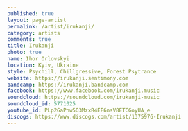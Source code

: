 ```yaml
---
published: true
layout: page-artist
permalink: /artist/irukanji/
category: artists
comments: true
title: Irukanji
photo: true
name: Ihor Orlovskyi
location: Kyiv, Ukraine
style: Psychill, Chillgressive, Forest Psytrance
website: https://irukanji.sentimony.com
bandcamp: https://irukanji.bandcamp.com
facebook: https://www.facebook.com/irukanji.music
soundcloud: https://soundcloud.com/irukanji-music
soundcloud_id: 5771025
youtube_id: PLp2GaPnw5O3MzxR4EF6nsV8ETCGoyUA_e
discogs: https://www.discogs.com/artist/1375976-Irukanji
---
```

